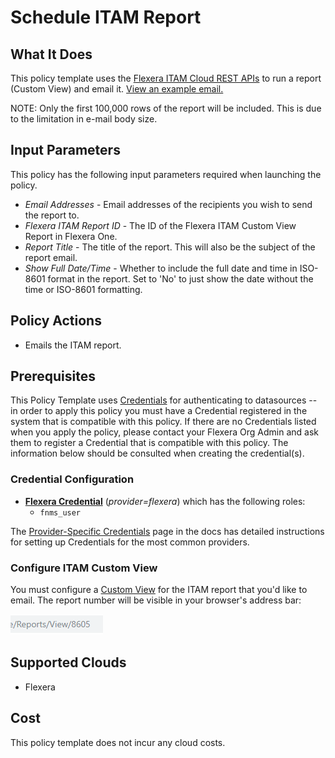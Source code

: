 # Schedule ITAM Report

## What It Does

This policy template uses the [Flexera ITAM Cloud REST APIs](https://docs.flexera.com/FlexeraOneAPI/ITAMDataAPI/#api-Reports-reportsExecute) to run a report (Custom View) and email it. [View an example email.](https://raw.githubusercontent.com/flexera-public/policy_templates/refs/heads/master/operational/flexera/itam/schedule_itam_report/images/email_output.png)

NOTE: Only the first 100,000 rows of the report will be included. This is due to the limitation in e-mail body size.

## Input Parameters

This policy has the following input parameters required when launching the policy.

- *Email Addresses* - Email addresses of the recipients you wish to send the report to.
- *Flexera ITAM Report ID* - The ID of the Flexera ITAM Custom View Report in Flexera One.
- *Report Title* - The title of the report. This will also be the subject of the report email.
- *Show Full Date/Time* - Whether to include the full date and time in ISO-8601 format in the report. Set to 'No' to just show the date without the time or ISO-8601 formatting.

## Policy Actions

- Emails the ITAM report.

## Prerequisites

This Policy Template uses [Credentials](https://docs.flexera.com/flexera/EN/Automation/ManagingCredentialsExternal.htm) for authenticating to datasources -- in order to apply this policy you must have a Credential registered in the system that is compatible with this policy. If there are no Credentials listed when you apply the policy, please contact your Flexera Org Admin and ask them to register a Credential that is compatible with this policy. The information below should be consulted when creating the credential(s).

### Credential Configuration

- [**Flexera Credential**](https://docs.flexera.com/flexera/EN/Automation/ProviderCredentials.htm) (*provider=flexera*) which has the following roles:
  - `fnms_user`

The [Provider-Specific Credentials](https://docs.flexera.com/flexera/EN/Automation/ProviderCredentials.htm) page in the docs has detailed instructions for setting up Credentials for the most common providers.

### Configure ITAM Custom View

You must configure a [Custom View](https://raw.githubusercontent.com/flexera-public/policy_templates/refs/heads/master/operational/flexera/itam/schedule_itam_report/images/itam_cv_report.png) for the ITAM report that you'd like to email. The report number will be visible in your browser's address bar:

![Report Number](https://raw.githubusercontent.com/flexera-public/policy_templates/refs/heads/master/operational/flexera/itam/schedule_itam_report/images/report_number.png)

## Supported Clouds

- Flexera

## Cost

This policy template does not incur any cloud costs.

